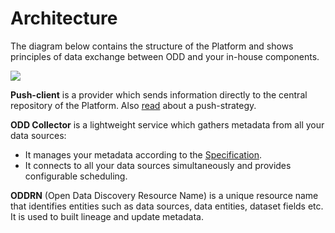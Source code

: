 # Architecture

The diagram below contains the structure of the Platform and shows principles of data exchange between ODD and your in-house components.

![](.gitbook/img/architecture\_collector.png)

**Push-client** is a provider which sends information directly to the central repository of the Platform. Also [read](https://github.com/opendatadiscovery/opendatadiscovery-specification/blob/main/specification/specification.md#push-model) about a push-strategy.

**ODD Collector** is a lightweight service which gathers metadata from all your data sources:

* It manages your metadata according to the [Specification](https://github.com/opendatadiscovery/opendatadiscovery-specification/blob/main/specification/specification.md).
* It connects to all your data sources simultaneously and provides configurable scheduling.

**ODDRN** (Open Data Discovery Resource Name) is a unique resource name that identifies entities such as data sources, data entities, dataset fields etc. It is used to built lineage and update metadata.
